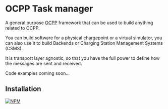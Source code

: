 # OCPP Task manager

A general purpose [OCPP](https://www.openchargealliance.org/) framework 
that can be used to build anything related to OCPP.

You can build software for a physical chargepoint or a virtual simulator,
you can also use it to build Backends or Charging Station Management Systems (CSMS).

It is transport layer agnostic, so that you have the full power to define
how the messages are sent and received.

Code examples coming soon...

## Installation

[![NPM](https://nodei.co/npm/ocpp-task-manager.png?compact=true)](https://nodei.co/npm/ocpp-task-manager/)
